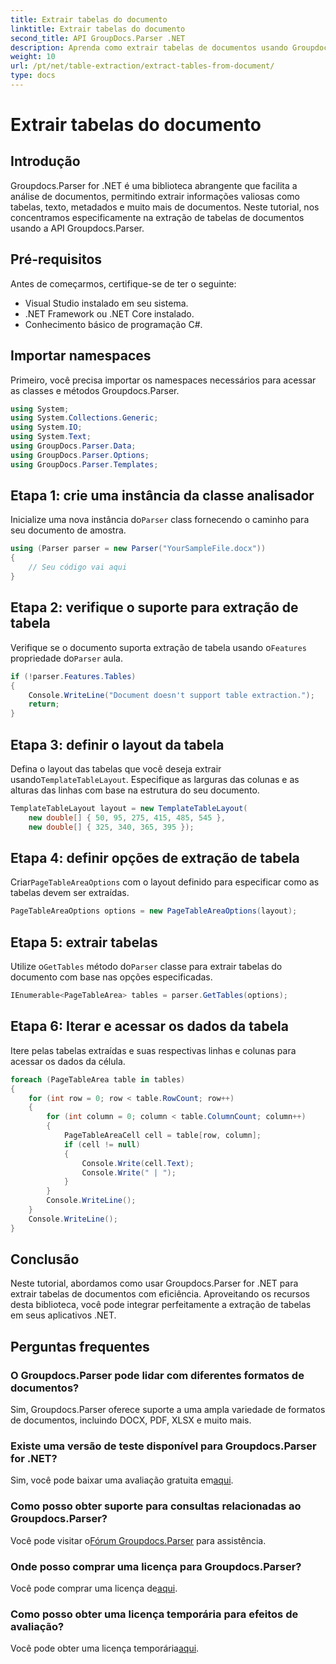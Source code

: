 ```yaml
---
title: Extrair tabelas do documento
linktitle: Extrair tabelas do documento
second_title: API GroupDocs.Parser .NET
description: Aprenda como extrair tabelas de documentos usando Groupdocs.Parser for .NET. Acompanhe para obter um guia detalhado sobre como integrar essa funcionalidade.
weight: 10
url: /pt/net/table-extraction/extract-tables-from-document/
type: docs
---
```

# Extrair tabelas do documento

## Introdução
Groupdocs.Parser for .NET é uma biblioteca abrangente que facilita a análise de documentos, permitindo extrair informações valiosas como tabelas, texto, metadados e muito mais de documentos. Neste tutorial, nos concentramos especificamente na extração de tabelas de documentos usando a API Groupdocs.Parser.
## Pré-requisitos
Antes de começarmos, certifique-se de ter o seguinte:
- Visual Studio instalado em seu sistema.
- .NET Framework ou .NET Core instalado.
- Conhecimento básico de programação C#.

## Importar namespaces
Primeiro, você precisa importar os namespaces necessários para acessar as classes e métodos Groupdocs.Parser.
```csharp
using System;
using System.Collections.Generic;
using System.IO;
using System.Text;
using GroupDocs.Parser.Data;
using GroupDocs.Parser.Options;
using GroupDocs.Parser.Templates;
```
## Etapa 1: crie uma instância da classe analisador
 Inicialize uma nova instância do`Parser` class fornecendo o caminho para seu documento de amostra.
```csharp
using (Parser parser = new Parser("YourSampleFile.docx"))
{
    // Seu código vai aqui
}
```
## Etapa 2: verifique o suporte para extração de tabela
 Verifique se o documento suporta extração de tabela usando o`Features` propriedade do`Parser` aula.
```csharp
if (!parser.Features.Tables)
{
    Console.WriteLine("Document doesn't support table extraction.");
    return;
}
```
## Etapa 3: definir o layout da tabela
Defina o layout das tabelas que você deseja extrair usando`TemplateTableLayout`. Especifique as larguras das colunas e as alturas das linhas com base na estrutura do seu documento.
```csharp
TemplateTableLayout layout = new TemplateTableLayout(
    new double[] { 50, 95, 275, 415, 485, 545 },
    new double[] { 325, 340, 365, 395 });
```
## Etapa 4: definir opções de extração de tabela
 Criar`PageTableAreaOptions` com o layout definido para especificar como as tabelas devem ser extraídas.
```csharp
PageTableAreaOptions options = new PageTableAreaOptions(layout);
```
## Etapa 5: extrair tabelas
 Utilize o`GetTables` método do`Parser` classe para extrair tabelas do documento com base nas opções especificadas.
```csharp
IEnumerable<PageTableArea> tables = parser.GetTables(options);
```
## Etapa 6: Iterar e acessar os dados da tabela
Itere pelas tabelas extraídas e suas respectivas linhas e colunas para acessar os dados da célula.
```csharp
foreach (PageTableArea table in tables)
{
    for (int row = 0; row < table.RowCount; row++)
    {
        for (int column = 0; column < table.ColumnCount; column++)
        {
            PageTableAreaCell cell = table[row, column];
            if (cell != null)
            {
                Console.Write(cell.Text);
                Console.Write(" | ");
            }
        }
        Console.WriteLine();
    }
    Console.WriteLine();
}
```
## Conclusão
Neste tutorial, abordamos como usar Groupdocs.Parser for .NET para extrair tabelas de documentos com eficiência. Aproveitando os recursos desta biblioteca, você pode integrar perfeitamente a extração de tabelas em seus aplicativos .NET.

## Perguntas frequentes
### O Groupdocs.Parser pode lidar com diferentes formatos de documentos?
Sim, Groupdocs.Parser oferece suporte a uma ampla variedade de formatos de documentos, incluindo DOCX, PDF, XLSX e muito mais.
### Existe uma versão de teste disponível para Groupdocs.Parser for .NET?
 Sim, você pode baixar uma avaliação gratuita em[aqui](https://releases.groupdocs.com/).
### Como posso obter suporte para consultas relacionadas ao Groupdocs.Parser?
 Você pode visitar o[Fórum Groupdocs.Parser](https://forum.groupdocs.com/c/parser/17) para assistência.
### Onde posso comprar uma licença para Groupdocs.Parser?
 Você pode comprar uma licença de[aqui](https://purchase.groupdocs.com/buy).
### Como posso obter uma licença temporária para efeitos de avaliação?
 Você pode obter uma licença temporária[aqui](https://purchase.groupdocs.com/temporary-license/).